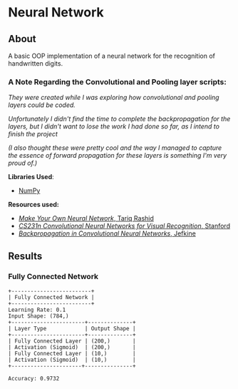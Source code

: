 # Neural Network

## About
A basic OOP implementation of a neural network for the recognition of handwritten digits.

### A Note Regarding the Convolutional and Pooling layer scripts:
*They were created while I was exploring how convolutional and pooling layers could be coded.*

*Unfortunately I didn't find the time to complete the backpropagation for the layers, but I didn't want to lose the work I had done so far, as I intend to finish the project*

*(I also thought these were pretty cool and the way I managed to capture the essence of forward propagation for these layers is something I'm very proud of.)*

**Libraries Used**:
- [NumPy](https://numpy.org/)

**Resources used:**
* [*Make Your Own Neural Network*, Tariq Rashid](https://www.amazon.co.uk/Make-Your-Own-Neural-Network-ebook/dp/B01EER4Z4G)
* [*CS231n Convolutional Neural Networks for Visual Recognition*, Stanford](https://cs231n.github.io/convolutional-networks/)
* [*Backpropagation in Convolutional Neural Networks*, Jefkine](https://www.jefkine.com/general/2016/09/05/backpropagation-in-convolutional-neural-networks/)

## Results
### Fully Connected Network
    +-------------------------+
    | Fully Connected Network |
    +-------------------------+
    Learning Rate: 0.1
    Input Shape: (784,)
    +-----------------------+--------------+
    | Layer Type            | Output Shape |
    +-----------------------+--------------+
    | Fully Connected Layer | (200,)       |
    | Activation (Sigmoid)  | (200,)       |
    | Fully Connected Layer | (10,)        |
    | Activation (Sigmoid)  | (10,)        |
    +----------------------+---------------+
    
    Accuracy: 0.9732

